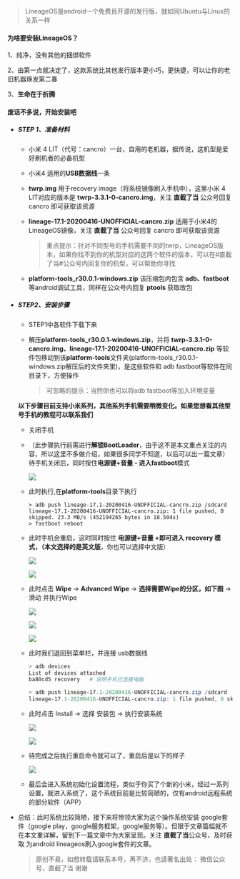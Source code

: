 > LineageOS是android一个免费且开源的发行版，就如同Ubuntu与Linux的关系一样

#### 为啥要安装LineageOS？

1、纯净，没有其他的捆绑软件

2、由第一点就决定了，这款系统比其他发行版本更小巧，更快捷，可以让你的老旧机器焕发第二春

3、**生命在于折腾**

#### 废话不多说，开始安装吧

- ##### STEP 1、准备材料

  - 小米 4 LIT（代号：cancro）一台，自用的老机器，据传说，这机型是爱好刷机者的必备机型

  - 小米4 适用的**USB数据线**一条

  - **twrp.img** 用于recovery image（将系统镜像刷入手机中），这里小米 4 LIT对应的版本是 **twrp-3.3.1-0-cancro.img**，关注 **直截了当** 公众号回复 cancro 即可获取该资源

  - **lineage-17.1-20200416-UNOFFICIAL-cancro.zip** 适用于小米4的LineageOS镜像，关注 **直截了当** 公众号回复 cancro 即可获取该资源

    > 重点提示：针对不同型号的手机需要不同的twrp，LineageOS版本，如果你找不到你的机型对应的这两个软件的版本，可以在#直截了当#公众号内回复你的机型，可以帮助你寻找

  - **platform-tools_r30.0.1-windows.zip** 该压缩包内包含 **adb、fastboot** 等android调试工具，同样在公众号内回复 **ptools** 获取改包

- ##### STEP2、安装步骤

  - STEP1中各软件下载下来

  - 解压**platform-tools_r30.0.1-windows.zip**，并将 **twrp-3.3.1-0-cancro.img、lineage-17.1-20200416-UNOFFICIAL-cancro.zip**  等软件包移动到该**platform-tools**文件夹(platform-tools_r30.0.1-windows.zip解压后的文件夹里)，是这些软件和 adb fastboot等软件在同目录下，方便操作

    > 可忽略的提示：当然你也可以将adb fastboot等加入环境变量

  **以下步骤目前支持小米系列，其他系列手机需要稍微变化。如果您想看其他型号手机的教程可以联系我们**

  - 关闭手机

  - （此步骤执行前需进行**解锁BootLoader**，由于这不是本文重点关注的内容，所以这里不多做介绍，如果很多同学不知道，以后可以出一篇文章）待手机关闭后，同时按住**电源键+音量 - **进入**fastboot**模式

    ![](pics/1.png)

  - 此时执行,在**platform-tools**目录下执行

    ```powe
    > adb push lineage-17.1-20200416-UNOFFICIAL-cancro.zip /sdcard
    lineage-17.1-20200416-UNOFFICIAL-cancro.zip: 1 file pushed, 0 skipped. 23.3 MB/s (452194265 bytes in 18.504s)
    > fastboot reboot
    ```

  - 此时手机会重启，这时同时按住 **电源键+音量 +**即可进入 **recovery** 模式，（本文选择的是**英文版**，你也可以选择中文版）

    ![](pics/2.jpg)

    ![](pics/3.jpg)

  

  - 此时点击 **Wipe** -> **Advanced Wipe** ->  **选择需要Wipe的分区，如下图** -> 滑动 并执行Wipe

    ![](pics/4.jpg)

    ![](pics/5.jpg)

    ![](pics/6.jpg)

  - 此时我们退回到菜单栏，并连接 usb数据线

    ```powershell
    > adb devices
    List of devices attached
    ba80cd5 recovery   # 说明手机已连接电脑
    
    > adb push lineage-17.1-20200416-UNOFFICIAL-cancro.zip /sdcard
    lineage-17.1-20200416-UNOFFICIAL-cancro.zip: 1 file pushed, 0 skipped. 25.9 MB/s (452194265 bytes in 16.666s) # 系统安装包推送到手机/sdcard目录下
    ```

    

  - 此时点击 Install -> 选择 安装包 -> 执行安装系统

    ![](pics/3.jpg)

    ![](pics/7.jpg)

  - 待完成之后执行重启命令就可以了，重启后是以下的样子

    ![](pics/8.jpg)

  - 最后会进入系统初始化设置流程，类似于你买了个新的小米，经过一系列设置，就进入系统了，这个系统目前是比较简陋的，仅有android远程系统的部分软件（APP）

- 总结：此时系统比较简陋，接下来将带领大家为这个操作系统安装 google套件（google play，google服务框架，google服务等）。但限于文章篇幅就不在本文重详解，留到下一篇文章中为大家呈现。关注 **直截了当**公众号，及时获取 为android lineageos刷入google套件的文章。

  > 原创不易，如想转载请联系本号，再不济，也请著名出处： 微信公众号，直截了当  谢谢